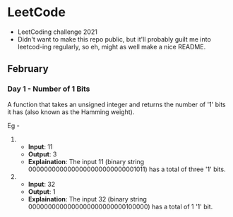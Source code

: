 # LeetCode 

- LeetCoding challenge 2021
- Didn't want to make this repo public, but it'll probably guilt me into leetcod-ing regularly, so eh, might as well make a nice README.

## February 

### Day 1 - Number of 1 Bits

A function that takes an unsigned integer and returns the number of '1' bits it has (also known as the Hamming weight).

Eg - <br />

1. 
    * **Input**: 11
    * **Output**: 3
    * **Explaination**: The input 11 (binary string  0000000000000000000000000001011) has a total of three '1' bits.

2. 
    * **Input**: 32
    * **Output**: 1
    * **Explaination**: The input 32 (binary string  0000000000000000000000000100000) has a total of 1 '1' bit.